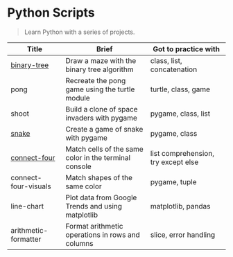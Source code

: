# Python Scripts

> Learn Python with a series of projects.

| Title                                                      | Brief                                                 | Got to practice with                |
| ---------------------------------------------------------- | ----------------------------------------------------- | ----------------------------------- |
| [binary-tree](https://repl.it/@borntofrappe/binarytree)    | Draw a maze with the binary tree algorithm            | class, list, concatenation          |
| pong                                                       | Recreate the pong game using the turtle module        | turtle, class, game                 |
| shoot                                                      | Build a clone of space invaders with pygame           | pygame, class, list                 |
| [snake](https://repl.it/@borntofrappe/snake)               | Create a game of snake with pygame                    | pygame, class                       |
| [connect-four](https://repl.it/@borntofrappe/connect-four) | Match cells of the same color in the terminal console | list comprehension, try except else |
| connect-four-visuals                                       | Match shapes of the same color                        | pygame, tuple                       |
| line-chart                                                 | Plot data from Google Trends and using matplotlib     | matplotlib, pandas                  |
| arithmetic-formatter                                       | Format arithmetic operations in rows and columns      | slice, error handling               |
